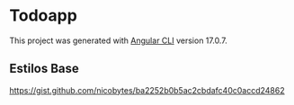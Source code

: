 # Todoapp

This project was generated with [Angular CLI](https://github.com/angular/angular-cli) version 17.0.7.

## Estilos Base
https://gist.github.com/nicobytes/ba2252b0b5ac2cbdafc40c0accd24862
